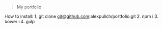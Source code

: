 > My portfolio

How to install:
	1. git clone git@github.com:alexpulich/portfolio.git
	2. npm i
	3. bower i
	4. gulp
